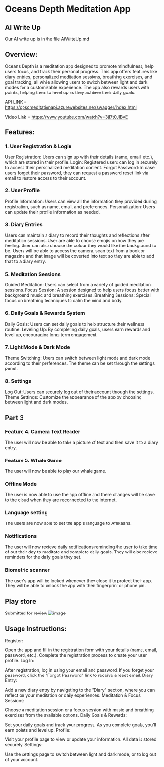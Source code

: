 # Oceans Depth Meditation App
## AI Write Up
Our AI write up is in the file AiWriteUp.md

## Overview:
Oceans Depth is a meditation app designed to promote mindfulness, help users focus, and track their personal progress. This app offers features like diary entries, personalized meditation sessions, breathing exercises, and goal tracking, all while allowing users to switch between light and dark modes for a customizable experience. The app also rewards users with points, helping them to level up as they achieve their daily goals.

API LINK = https://opscmeditationapi.azurewebsites.net/swagger/index.html

Video Link = https://www.youtube.com/watch?v=3jI7t0JIBvE

## Features:
### 1. User Registration & Login
User Registration: Users can sign up with their details (name, email, etc.), which are stored in their profile.
Login: Registered users can log in securely to access their personalized meditation content.
Forgot Password: In case users forget their password, they can request a password reset link via email to restore access to their account.

### 2. User Profile
Profile Information: Users can view all the information they provided during registration, such as name, email, and preferences.
Personalization: Users can update their profile information as needed.

### 3. Diary Entries
Users can maintain a diary to record their thoughts and reflections after meditation sessions. User are able to choose emojis on how they are feeling. 
User can also choose the colour they would like the background to be. Users will be able to access the camera, scan text from a book or magazine
and that image will be coverted into text so they are able to add that to a diary entry.


### 5. Meditation Sessions
Guided Meditation: Users can select from a variety of guided meditation sessions.
Focus Session: A session designed to help users focus better with background music and breathing exercises.
Breathing Sessions: Special focus on breathing techniques to calm the mind and body.

### 6. Daily Goals & Rewards System
Daily Goals: Users can set daily goals to help structure their wellness routine.
Leveling Up: By completing daily goals, users earn rewards and level up, encouraging long-term engagement.

### 7. Light Mode & Dark Mode
Theme Switching: Users can switch between light mode and dark mode according to their preferences. The theme can be set through the settings panel.

### 8. Settings
Log Out: Users can securely log out of their account through the settings.
Theme Settings: Customize the appearance of the app by choosing between light and dark modes.

## Part 3
### Feature 4. Camera Text Reader
The user will now be able to take a picture of text and then save it to a diary entry.

### Feature 5. Whale Game 
The user will now be able to play our whale game.

### Offline Mode
The user is now able to use the app offline and there changes will be save to the cloud when they are reconnected to the internet.

### Language setting
The users are now able to set the app's language to Afrikaans.

### Notifications
The user will now recieve daily notifications reminding the user to take time of out their day to meditate and complete daily goals. They will also recieve reminders for the daily goals they set.

### Biometric scanner
The user's app will be locked whenever they close it to protect their app. They will be able to unlock the app with their fingerprint or phone pin.

## Play store
Submitted for review
![image](https://github.com/user-attachments/assets/6048837f-f1f1-4abd-bac2-ae7831ac1f43)


## Usage Instructions:
Register:

Open the app and fill in the registration form with your details (name, email, password, etc.).
Complete the registration process to create your user profile.
Log In:

After registration, log in using your email and password.
If you forget your password, click the "Forgot Password" link to receive a reset email.
Diary Entry:

Add a new diary entry by navigating to the "Diary" section, where you can reflect on your meditation or daily experiences.
Meditation & Focus Sessions:

Choose a meditation session or a focus session with music and breathing exercises from the available options.
Daily Goals & Rewards:

Set your daily goals and track your progress. As you complete goals, you’ll earn points and level up.
Profile:

Visit your profile page to view or update your information. All data is stored securely.
Settings:

Use the settings page to switch between light and dark mode, or to log out of your account.
